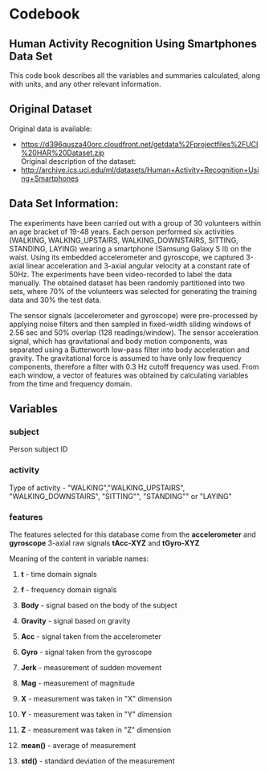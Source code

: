 # Codebook

## Human Activity Recognition Using Smartphones Data Set 
This code book describes all the variables and summaries calculated, along with units, and any other relevant information.

## Original Dataset 
Original data is available:
- https://d396qusza40orc.cloudfront.net/getdata%2Fprojectfiles%2FUCI%20HAR%20Dataset.zip   
Original description of the dataset: 
- http://archive.ics.uci.edu/ml/datasets/Human+Activity+Recognition+Using+Smartphones 

## Data Set Information:

The experiments have been carried out with a group of 30 volunteers within an age bracket of 19-48 years. Each person performed six activities (WALKING, WALKING_UPSTAIRS, WALKING_DOWNSTAIRS, SITTING, STANDING, LAYING) wearing a smartphone (Samsung Galaxy S II) on the waist. Using its embedded accelerometer and gyroscope, we captured 3-axial linear acceleration and 3-axial angular velocity at a constant rate of 50Hz. The experiments have been video-recorded to label the data manually. The obtained dataset has been randomly partitioned into two sets, where 70% of the volunteers was selected for generating the training data and 30% the test data.

The sensor signals (accelerometer and gyroscope) were pre-processed by applying noise filters and then sampled in fixed-width sliding windows of 2.56 sec and 50% overlap (128 readings/window). The sensor acceleration signal, which has gravitational and body motion components, was separated using a Butterworth low-pass filter into body acceleration and gravity. The gravitational force is assumed to have only low frequency components, therefore a filter with 0.3 Hz cutoff frequency was used. From each window, a vector of features was obtained by calculating variables from the time and frequency domain.

## Variables

### subject

Person subject ID

### activity
Type of activity - "WALKING","WALKING_UPSTAIRS", "WALKING_DOWNSTAIRS", "SITTING"", "STANDING"" or "LAYING"

### features 
The features selected for this database come from the **accelerometer** and **gyroscope** 3-axial raw signals **tAcc-XYZ** and **tGyro-XYZ** 

Meaning of the content in variable names:

1. **t** - time domain signals

2. **f** - frequency domain signals

3. **Body** - signal based on the body of the subject

4. **Gravity** - signal based on gravity

5. **Acc** - signal taken from the accelerometer

6. **Gyro** - signal taken from the gyroscope

7. **Jerk** - measurement of sudden movement

8. **Mag** - measurement of magnitude

9. **X** - measurement was taken in "X" dimension

10. **Y** - measurement was taken in "Y" dimension

11. **Z** - measurement was taken in "Z" dimension

11. **mean()** - average of measurement
12. **std()** - standard deviation of the measurement
